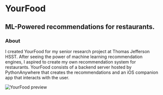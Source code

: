# YourFood

## ML-Powered recommendations for restaurants.

### About

I created YourFood for my senior research project at Thomas Jefferson HSST. After seeing the power of machine learning recommendation engines, I aspired to create my own recommendation system for restaurants. YourFood consists of a backend server hosted by PythonAnywhere that creates the recommendations and an iOS companion app that interacts with the user. 

![YourFood preview](https://pranavwadhwa.com/assets/screenshots/yourfood.png)
